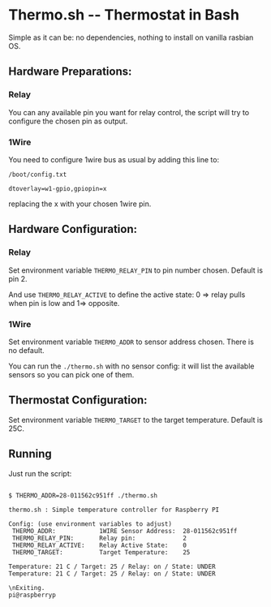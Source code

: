 # Thermo.sh -- Thermostat in Bash

Simple as it can be: no dependencies, nothing to install on vanilla rasbian OS.

## Hardware Preparations:

### Relay

You can any available pin you want for relay control, the script will try
to configure the chosen pin as output.

### 1Wire 

You need to configure 1wire bus as usual by adding this line to:

`/boot/config.txt`

`dtoverlay=w1-gpio,gpiopin=x`

replacing the x with your chosen 1wire pin.

## Hardware Configuration:

### Relay

Set environment variable `THERMO_RELAY_PIN` to pin number chosen. Default is pin 2.

And use `THERMO_RELAY_ACTIVE` to define the active state: 0 => relay pulls
when pin is low and 1=> opposite.

### 1Wire 

Set environment variable `THERMO_ADDR` to sensor address chosen. There is no default.

You can run the `./thermo.sh` with no sensor config: it will list the available sensors so 
you can pick one of them.


## Thermostat Configuration:

Set environment variable `THERMO_TARGET` to the target temperature. Default is 25C.

## Running

Just run the script:

```

$ THERMO_ADDR=28-011562c951ff ./thermo.sh

thermo.sh : Simple temperature controller for Raspberry PI

Config: (use environment variables to adjust)
 THERMO_ADDR:            1WIRE Sensor Address:  28-011562c951ff
 THERMO_RELAY_PIN:       Relay pin:             2
 THERMO_RELAY_ACTIVE:    Relay Active State:    0
 THERMO_TARGET:          Target Temperature:    25

Temperature: 21 C / Target: 25 / Relay: on / State: UNDER
Temperature: 21 C / Target: 25 / Relay: on / State: UNDER

\nExiting.
pi@raspberryp

```


